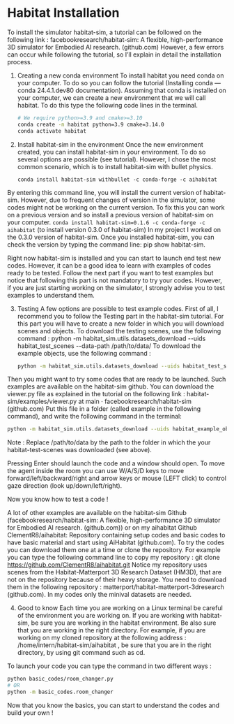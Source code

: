 # Habitat Installation

To install the simulator habitat-sim, a tutorial can be followed on the following link : facebookresearch/habitat-sim: A flexible, high-performance 3D simulator for Embodied AI research. (github.com)
However, a few errors can occur while following the tutorial, so I’ll explain in detail the installation process.

1) Creating a new conda environment 
To install habitat you need conda on your computer. To do so you can follow the tutorial (Installing conda — conda 24.4.1.dev80 documentation).
Assuming that conda is installed on your computer, we can create a new environment that we will call habitat. To do this type the following code lines in the terminal.
   ```bash
   # We require python>=3.9 and cmake>=3.10
   conda create -n habitat python=3.9 cmake=3.14.0
   conda activate habitat
   ```

2) Install habitat-sim in the environment
Once the new environment created, you can install habitat-sim in your environment. To do so several options are possible (see tutorial).
However, I chose the most common scenario, which is to install habitat-sim with bullet physics.
    ```
    conda install habitat-sim withbullet -c conda-forge -c aihabitat
    ```

By entering this command line, you will install the current version of habitat-sim. However, due to frequent changes of version in the simulator, some codes might not be working on the current version. To fix this you can work on a previous version and so install a previous version of habitat-sim on your computer. 
`conda install habitat-sim=0.1.6 -c conda-forge -c aihabitat` (to install version 0.3.0 of habitat-sim)
In my project I worked on the 0.3.0 version of habitat-sim.
Once you installed habitat-sim, you can check the version by typing the command line: 
pip show habitat-sim.

Right now habitat-sim is installed and you can start to launch end test new codes. However, it can be a good idea to learn with examples of codes ready to be tested. Follow the next part if you want to test examples but notice that following this part is not mandatory to try your codes. However, if you are just starting working on the simulator, I strongly advise you to test examples to understand them. 

3) Testing
A few options are possible to test example codes. 
First of all, I recommend you to follow the Testing part in the habitat-sim tutorial. 
For this part you will have to create a new folder in which you will download scenes and objects.
To download the testing scenes, use the following command : 
python -m habitat_sim.utils.datasets_download --uids habitat_test_scenes --data-path /path/to/data/
To download the example objects, use the following command : 
   ```bash
   python -m habitat_sim.utils.datasets_download --uids habitat_test_scenes --data-path /path/to/data/
   ```
Then you might want to try some codes that are ready to be launched. Such examples are available on the habitat-sim github. You can download the viewer.py file as explained in the tutorial on the following link : habitat-sim/examples/viewer.py at main · facebookresearch/habitat-sim (github.com)
Put this file in a folder (called example in the following command), and write the following command in the terminal:
   ```bash
   python -m habitat_sim.utils.datasets_download --uids habitat_example_objects --data-path /path/to/data/
   ```
Note : Replace /path/to/data by the path to the folder in which the your habitat-test-scenes was downloaded (see above).

Pressing Enter should launch the code and a window should open. To move the agent inside the room you can use W/A/S/D keys to move forward/left/backward/right and arrow keys or mouse (LEFT click) to control gaze direction (look up/down/left/right).

Now you know how to test a code !

A lot of other examples are available on the habitat-sim Github (facebookresearch/habitat-sim: A flexible, high-performance 3D simulator for Embodied AI research. (github.com)) or on my aihabitat Github ClementR8/aihabitat: Repository containing setup codes and basic codes to have basic material and start using AiHabitat (github.com).
To try the codes you can download them one at a time or clone the repository.
For example you can type the following command line to copy my repository : 
git clone https://github.com/ClementR8/aihabitat.git
Notice my repository uses scenes from the Habitat-Matterport 3D Research Dataset (HM3D), that are not on the repository because of their heavy storage. You need to download them in the following repository : matterport/habitat-matterport-3dresearch (github.com). In my codes only the minival datasets are needed.


4) Good to know 
Each time you are working on a Linux terminal be careful of the environment you are working on. 
If you are working with habitat-sim, be sure you are working in the habitat environment.
Be also sure that you are working in the right directory. 
For example, if you are working on my cloned repository at the following address : /home/intern/habitat-sim/aihabitat ,
be sure that you are in the right directory, by using git command such as cd.
 
To launch your code you can type the command in two different ways :
   ```bash
   python basic_codes/room_changer.py 
   # OR
   python -m basic_codes.room_changer
   ```

Now that you know the basics, you can start to understand the codes and build your own !


